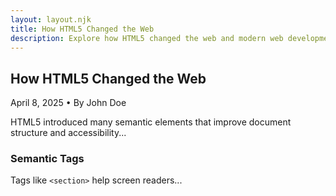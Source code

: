 ```yaml
---
layout: layout.njk
title: How HTML5 Changed the Web
description: Explore how HTML5 changed the web and modern web development practices.
---
```


<article>
  <h2>How HTML5 Changed the Web</h2>
  <p><time datetime="2025-04-08">April 8, 2025</time> • By John Doe</p>

  <section>
    <p>HTML5 introduced many semantic elements that improve document structure and accessibility...</p>
    <h3>Semantic Tags</h3>
    <p>Tags like <code>&lt;section&gt;</code> help screen readers...</p>
  </section>
</article>
